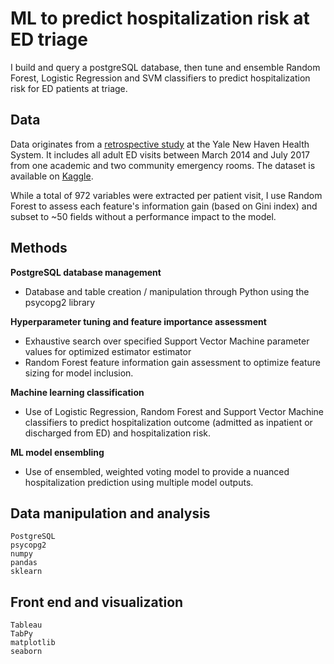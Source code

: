 # ML to predict hospitalization risk at ED triage

I build and query a postgreSQL database, then tune and ensemble Random Forest, Logistic Regression and SVM classifiers to predict hospitalization risk for ED patients at triage.

## Data

Data originates from a [retrospective study](https://www.ncbi.nlm.nih.gov/pubmed/30028888) at the Yale New Haven Health System. It includes all adult ED visits between March 2014 and July 2017 from one academic and two community emergency rooms. The dataset is available on [Kaggle](https://www.kaggle.com/maalona/hospital-triage-and-patient-history-data). 

While a total of 972 variables were extracted per patient visit, I use Random Forest to assess each feature's information gain (based on Gini index) and subset to ~50 fields without a performance impact to the model. 

## Methods

**PostgreSQL database management**
- Database and table creation / manipulation through Python using the psycopg2 library

**Hyperparameter tuning and feature importance assessment**
- Exhaustive search over specified Support Vector Machine parameter values for optimized estimator estimator 
- Random Forest feature information gain assessment to optimize feature sizing for model inclusion.

**Machine learning classification**
- Use of Logistic Regression, Random Forest and Support Vector Machine classifiers to predict hospitalization outcome (admitted as inpatient or discharged from ED) and hospitalization risk. 

**ML model ensembling**
- Use of ensembled, weighted voting model to provide a nuanced hospitalization prediction using multiple model outputs.

## Data manipulation and analysis

```
PostgreSQL
psycopg2
numpy
pandas
sklearn
```

## Front end and visualization

```
Tableau
TabPy
matplotlib
seaborn
```

